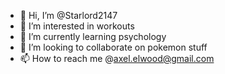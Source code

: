 - 👋 Hi, I’m @Starlord2147
- 👀 I’m interested in workouts
- 🌱 I’m currently learning psychology
- 💞️ I’m looking to collaborate on pokemon stuff
- 📫 How to reach me @axel.elwood@gmail.com

<!---
Starlord2147/Starlord2147 is a ✨ special ✨ repository because its `README.md` (this file) appears on your GitHub profile.
You can click the Preview link to take a look at your changes.
--->
